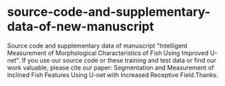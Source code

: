 # source-code-and-supplementary-data-of-new-manuscript
Source code and supplementary data of manuscript "Intelligent Measurement of Morphological Characteristics of Fish Using Improved U-net".
If you use our source code or these training and test data or find our work valuable, please cite our paper: Segmentation and Measurement of Inclined Fish Features Using U-net with Increased Receptive Field.Thanks.
